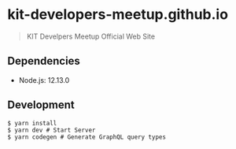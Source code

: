 # kit-developers-meetup.github.io

> KIT Develpers Meetup Official Web Site

## Dependencies

- Node.js: 12.13.0

## Development

```
$ yarn install
$ yarn dev # Start Server
$ yarn codegen # Generate GraphQL query types
```
